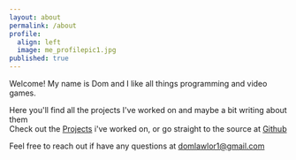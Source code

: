 ```yaml
---
layout: about
permalink: /about
profile:
  align: left
  image: me_profilepic1.jpg
published: true
---
```


Welcome! My name is Dom and I like all things programming and video games.   

Here you'll find all the projects I've worked on and maybe a bit writing about them  
Check out the [Projects](https://domlawlor.com/projects) i've worked on,  or go straight to the source at [Github](https://github.com/domlawlor)

Feel free to reach out if have any questions at [domlawlor1@gmail.com](mailto:domlawlor!@gmail.com)